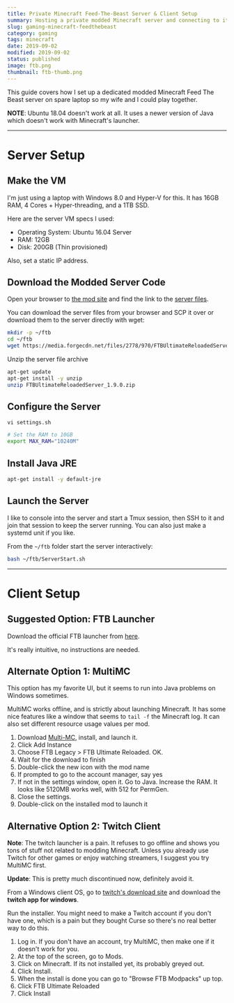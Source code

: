 ```yaml
---
title: Private Minecraft Feed-The-Beast Server & Client Setup
summary: Hosting a private modded Minecraft server and connecting to it using various clients.
slug: gaming-minecraft-feedthebeast
category: gaming
tags: minecraft
date: 2019-09-02
modified: 2019-09-02
status: published
image: ftb.png
thumbnail: ftb-thumb.png
---
```



This guide covers how I set up a dedicated modded Minecraft Feed The Beast
server on spare laptop so my wife and I could play together.

**NOTE**: Ubuntu 18.04 doesn't work at all. It uses a newer version of Java
which doesn't work with Minecraft's launcher.

---

# Server Setup

## Make the VM

I'm just using a laptop with Windows 8.0 and Hyper-V for this. It has 16GB RAM,
4 Cores + Hyper-threading, and a 1TB SSD.

Here are the server VM specs I used:
- Operating System: Ubuntu 16.04 Server
- RAM: 12GB
- Disk: 200GB (Thin provisioned)

Also, set a static IP address.


## Download the Modded Server Code

Open your browser to [the mod site](https://www.curseforge.com/minecraft/modpacks/ftb-ultimate-reloaded)
and find the link to the [server files](https://www.feed-the-beast.com/projects/ftb-ultimate-reloaded/files).

You can download the server files from your browser and SCP it over or download
them to the server directly with wget:

```bash
mkdir -p ~/ftb
cd ~/ftb
wget https://media.forgecdn.net/files/2778/970/FTBUltimateReloadedServer_1.9.0.zip

```

Unzip the server file archive

```bash
apt-get update
apt-get install -y unzip
unzip FTBUltimateReloadedServer_1.9.0.zip
```


## Configure the Server

`vi settings.sh`

```bash
# Set the RAM to 10GB
export MAX_RAM="10240M"
```


## Install Java JRE

```bash
apt-get install -y default-jre
```


## Launch the Server

I like to console into the server and start a Tmux session, then SSH to it
and join that session to keep the server running. You can also just make a
systemd unit if you like.

From the `~/ftb` folder start the server interactively:

```bash
bash ~/ftb/ServerStart.sh
```


---

# Client Setup

## Suggested Option: FTB Launcher

Download the official FTB launcher from [here](https://www.feed-the-beast.com/).

It's really intuitive, no instructions are needed.


## Alternate Option 1: MultiMC

This option has my favorite UI, but it seems to run into Java problems on
Windows sometimes.

MultiMC works offline, and is strictly about launching Minecraft.
It has some nice features like a window that seems to `tail -f` the Minecraft
log. It can also set different resource usage values per mod.

1. Download [Multi-MC](https://multimc.org/), install, and launch it.
1. Click Add Instance
1. Choose FTB Legacy > FTB Ultimate Reloaded. OK.
1. Wait for the download to finish
1. Double-click the new icon with the mod name
1. If prompted to go to the account manager, say yes
1. If not in the settings window, open it. Go to Java. Increase the RAM.
   It looks like 5120MB works well, with 512 for PermGen.
1. Close the settings.
1. Double-click on the installed mod to launch it


## Alternative Option 2: Twitch Client

**Note**: The twitch launcher is a pain. It refuses to go offline and shows you
tons of stuff not related to modding Minecraft.
Unless you already use Twitch for other games or enjoy watching streamers,
I suggest you try MultiMC first.

**Update**: This is pretty much discontinued now, definitely avoid it.

From a Windows client OS, go to [twitch's download site](https://www.twitch.tv/downloads)
and download the **twitch app for windows**.

Run the installer. You might need to make a Twitch account if you don't have
one, which is a pain but they bought Curse so there's no real better way to
do this.

1. Log in. If you don't have an account, try MultiMC, then make one if it
   doesn't work for you.
1. At the top of the screen, go to Mods.
1. Click on Minecraft. If its not installed yet, its probably greyed out.
1. Click Install.
1. When the install is done you can go to "Browse FTB Modpacks" up top.
1. Click FTB Ultimate Reloaded
1. Click Install

